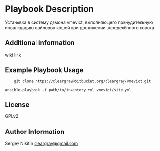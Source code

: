 Playbook Description
=========

Установка в систему демона vmevict, выполняющего принудительную инвалидацию файловых кэшей
при достижении определённого порога.

Additional information
----------------

wiki link

Example Playbook Usage
----------------
        git clone https://cleargray@bitbucket.org/cleargray/vmevict.git

	ansible-playbook -i path/to/inventory.yml vmevict/site.yml

License
-------

GPLv2

Author Information
------------------

Sergey Nikitin <cleargray@gmail.com>
